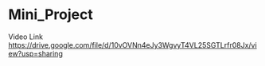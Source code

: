 # Mini_Project
 Video Link
https://drive.google.com/file/d/10vOVNn4eJy3WgvyT4VL25SGTLrfr08Jx/view?usp=sharing
